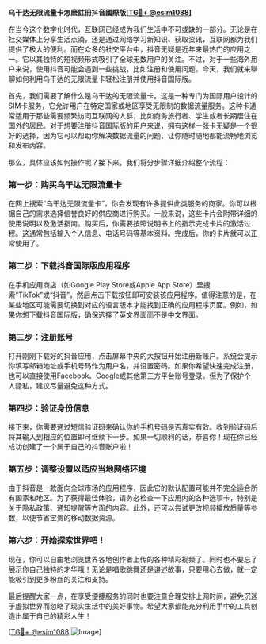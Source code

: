 **乌干达无限流量卡怎麽註冊抖音國際版[[TG💪+ @esim1088](https://t.me/s/esim1088)]**

在当今这个数字化时代，互联网已经成为我们生活中不可或缺的一部分。无论是在社交媒体上分享生活点滴，还是通过网络学习新知识、获取资讯，互联网都为我们提供了极大的便利。而在众多的社交平台中，抖音无疑是近年来最热门的应用之一。它以其独特的短视频形式吸引了全球无数用户的关注。不过，对于一些海外用户来说，使用抖音可能会遇到一些挑战，比如注册和使用问题。今天，我们就来聊聊如何利用乌干达的无限流量卡轻松注册并使用抖音国际版。

首先，我们需要了解什么是乌干达的无限流量卡。这是一种专门为国际用户设计的SIM卡服务，它允许用户在特定国家或地区享受无限制的数据流量服务。这种卡通常适用于那些需要频繁访问互联网的人群，比如商务旅行者、学生或者长期居住在国外的居民。对于想要注册抖音国际版的用户来说，拥有这样一张卡无疑是一个很好的选择，因为它可以帮助你解决数据流量的问题，让你随时随地都能流畅地浏览和发布内容。

那么，具体应该如何操作呢？接下来，我们将分步骤详细介绍整个流程：

### 第一步：购买乌干达无限流量卡

在网上搜索“乌干达无限流量卡”，你会发现有许多提供此类服务的商家。你可以根据自己的需求选择信誉良好的供应商进行购买。一般来说，这些卡片会附带详细的使用说明以及激活指南。购买后，你需要按照说明书上的指示完成卡片的激活过程。这通常包括输入个人信息、电话号码等基本资料。完成后，你的卡片就可以正常使用了。

### 第二步：下载抖音国际版应用程序

在手机应用商店（如Google Play Store或Apple App Store）里搜索“TikTok”或“抖音”，然后点击下载按钮即可安装该应用程序。值得注意的是，在某些地区可能需要切换到对应的语言版本才能找到正确的应用程序页面。例如，如果你想下载抖音国际版，确保选择了英文界面而不是中文界面。

### 第三步：注册账号

打开刚刚下载好的抖音应用，点击屏幕中央的大按钮开始注册新账户。系统会提示你填写邮箱地址或手机号码作为用户名，并设置密码。如果你希望快速完成注册，也可以直接使用Facebook、Google或其他第三方平台账号登录。但为了保护个人隐私，建议尽量避免这种方式。

### 第四步：验证身份信息

接下来，你需要通过短信验证码来确认你的手机号码是否真实有效。收到验证码后将其输入到相应的位置即可继续下一步。如果一切顺利的话，恭喜你！现在你已经成功创建了一个属于自己的抖音账户啦！

### 第五步：调整设置以适应当地网络环境

由于抖音是一款面向全球市场的应用程序，因此它的默认配置可能并不完全适合所有国家和地区。为了获得最佳体验，请务必检查一下应用内的各种选项卡，特别是关于隐私政策、通知提醒等方面的内容。此外，还可以尝试更改视频播放质量等参数，以便节省宝贵的移动数据资源。

### 第六步：开始探索世界吧！

现在，你可以自由地浏览世界各地创作者上传的各种精彩视频了。同时也不要忘了展示你自己独特的才华哦！无论是唱歌跳舞还是讲述故事，只要用心去做，就一定能吸引到更多粉丝的关注和支持。

最后提醒大家一点，在享受便捷服务的同时也要注意合理安排上网时间，避免沉迷于虚拟世界而忽略了现实生活中的美好事物。希望大家都能充分利用手中的工具创造出属于自己的精彩人生！

[[TG💪+ @esim1088](https://t.me/s/esim1088) ![Image](https://i.postimg.cc/4NQfJmqS/Snipaste-2025-05-13-00-14-12.png)]